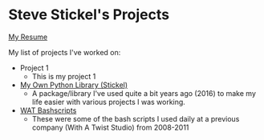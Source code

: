 # Steve Stickel's Projects

[My Resume](https://github.com/tdsticks/resume/blob/master/Steve_Stickel_Resume_2022.pdf)


My list of projects I've worked on:

- Project 1
  - This is my project 1
- [My Own Python Library (Stickel)](https://github.com/tdsticks/Stickel)
  - A package/library I've used quite a bit years ago (2016) to make my life easier with various projects I was working.
- [WAT Bashscripts](https://github.com/tdsticks/bashscripts)
  - These were some of the bash scripts I used daily at a previous company (With A Twist Studio) from 2008-2011
